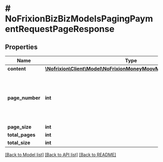 # # NoFrixionBizBizModelsPagingPaymentRequestPageResponse

## Properties

Name | Type | Description | Notes
------------ | ------------- | ------------- | -------------
**content** | [**\Nofrixion\Client\Model\NoFrixionMoneyMoovModelsPaymentRequest[]**](NoFrixionMoneyMoovModelsPaymentRequest.md) |  | [optional]
**page_number** | **int** | Current page number. Its 1 based. i.e firstpage is 1, secondpage is 2 | [optional]
**page_size** | **int** | Page size | [optional]
**total_pages** | **int** | Total pages | [optional]
**total_size** | **int** | Total count | [optional]

[[Back to Model list]](../../README.md#models) [[Back to API list]](../../README.md#endpoints) [[Back to README]](../../README.md)
